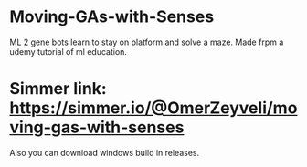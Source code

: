 # Moving-GAs-with-Senses
 ML 2 gene bots learn to stay on platform and solve a maze.
 Made frpm a udemy tutorial of ml education.

# Simmer link: https://simmer.io/@OmerZeyveli/moving-gas-with-senses
 Also you can download windows build in releases.
